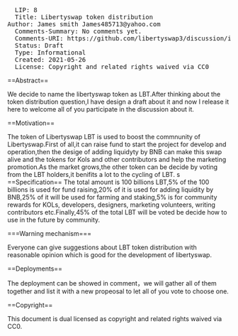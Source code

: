 <pre>
  LIP: 8
  Title: Libertyswap token distribution
Author: James smith James485713@yahoo.com
  Comments-Summary: No comments yet.
  Comments-URI: https://github.com/libertyswap3/discussion/issues/1
  Status: Draft
  Type: Informational
  Created: 2021-05-26
  License: Copyright and related rights waived via CC0
</pre>

==Abstract==

We decide to name the libertyswap token as LBT.After thinking about the token distribution question,I have design a draft about it and now I release it here to welcome all of you participate in the discussion about it.

==Motivation==

The token of Libertyswap LBT is used to boost the commnunity of Libertyswap.First of all,it can raise fund to start the project for develop and operation,then the desige of adding liquidyty by BNB can make this swap alive and the tokens for Kols and other contributors and help the marketing promotion.As the market grows,the other token can be decide by voting from the LBT holders,it benifits a lot to the cycling of LBT.
s
==Specification==
The total amount is 100 billions LBT,5% of the 100 billions is used for fund raising,20% of it is used for adding liquidity by BNB,25% of it will be used for farming and staking,5% is for community rewards for KOLs, developers, designers, marketing volunteers, writing contributors etc.Finally,45% of the total LBT will be voted be decide how to use in the future by community.

===Warning mechanism===

Everyone can give suggestions about LBT token distribution with reasonable opinion which is good for the development of libertyswap.



==Deployments==

The deployment can be showed in comment，we will gather all of them together and list it with a new propeosal to let all of you vote to choose one.


==Copyright==

This document is dual licensed as copyright and related rights waived via CC0.
